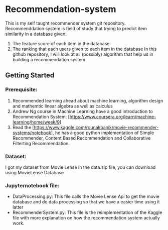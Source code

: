 # Recommendation-system
This is my self taught recommender system git repository.
Recommenddation system is field of study that trying to predict item similarity in a database given:
1. The feature score of each item in the database 
2. The ranking that each users given to each item in the database
In this github repository, I will look at all (possibly) algorithm that help us in building a recommendation system
## Getting Started 
### Prerequisite:
1. Recommended learning ahead about machine learning, algorithm design and mathemtic linear algebra as well as calculus
2. Andrew Ng course in Machine Learning have a good introduction to Recommendation System: [https://www.coursera.org/learn/machine-learning/home/week/9]
3. Read the [https://www.kaggle.com/rounakbanik/movie-recommender-systems/notebook], he has a good python implementation of Simple Recommender, Content Based Recommendation and Collaborative Filterting Recommendation.
### Dataset:
I got my dataset from Movie Lense in the data.zip file, you can download using MovieLense Database

### Jupyternotebook file:
- DataProcessing.py:
This file calls the Movie Lense Api to get the movie database and do data processing so that we have a easier time using it latter
- RecommenderSystem.py:
This file is the reimplementation of the Kaggle file with more explanation on how the recommendation system actually work. 
